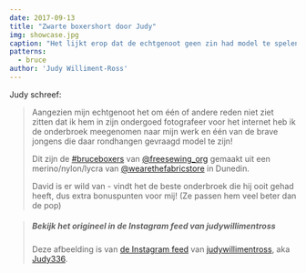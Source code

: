 ```yaml
---
date: 2017-09-13
title: "Zwarte boxershort door Judy"
img: showcase.jpg
caption: "Het lijkt erop dat de echtgenoot geen zin had model te spelen"
patterns:
  - bruce
author: 'Judy Williment-Ross'
---
```


Judy schreef:

> Aangezien mijn echtgenoot het om één of andere reden niet ziet zitten dat ik hem in zijn ondergoed fotografeer voor het internet heb ik de onderbroek meegenomen naar mijn werk en één van de brave jongens die daar rondhangen gevraagd model te zijn! 
> 
> Dit zijn de [#bruceboxers](https://www.instagram.com/explore/tags/bruceboxers/) van [@freesewing_org](https://www.instagram.com/freesewing_org/) gemaakt uit een merino/nylon/lycra van [@wearethefabricstore](https://www.instagram.com/wearethefabricstore/) in Dunedin. 
> 
> David is er wild van - vindt het de beste onderbroek die hij ooit gehad heeft, dus extra bonuspunten voor mij! (Ze passen hem veel beter dan de pop)

> ##### Bekijk het origineel in de Instagram feed van judywillimentross
> 
> Deze afbeelding is van [de Instagram feed](https://www.instagram.com/p/BZAT_btB_dq/) van [judywillimentross](https://www.instagram.com/judywillimentross/), aka [Judy336](/users/qdzpx).
